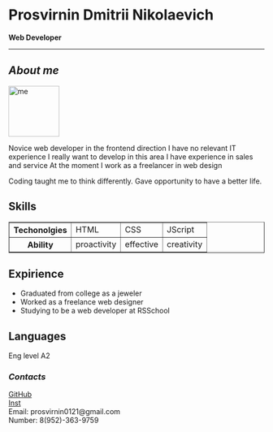 <!DOCTYPE html>
<html>

<head>
   <title>CV</title>
   <meta name="viewport" , width="device-width" , scalable="yes">
</head>

<body>
   <h1>Prosvirnin Dmitrii Nikolaevich</h1>
   <p><strong>Web Developer</strong></p>
   <hr>
   <h2><i>About me</i></h2>
   <img src="C:\Users\01\Desktop\photo_2021-09-27_12-20-05.jpg" width="100px" hight="120px" alt="me">
   <p>Novice web developer in the frontend direction
      I have no relevant IT experience
      I really want to develop in this area
      I have experience in sales and service
      At the moment I work as a freelancer in web design</p>
   <p>Coding taught me to think differently. Gave opportunity to have a better life.</p>
   <h2>Skills</h2>
   <table border="1">
      <tr>
         <th>Techonolgies</th>
         <td>HTML</td>
         <td>CSS</td>
         <td>JScript</td>
      </tr>
      <tr>
         <th>Ability</th>
         <td>proactivity</td>
         <td>effective</td>
         <td>creativity</td>
      </tr>
   </table>
   <h2>Expirience</h2>
   <p>
   <ul>
      <li>Graduated from college as a jeweler</li>
      <li>Worked as a freelance web designer</li>
      <li>Studying to be a web developer at RSSchool</li>
   </ul>
   </p>
   <h2>Languages</h2>
   <p>Eng level A2</p>
   <h3><i>Contacts</i></h3>
   <a href="http://surl.li/anhmr">GitHub</a>
   <br>
   <a href="https://instagram.com/17.cloud.s?utm_medium=copy_link">Inst</a>
   <br>
   Email: prosvirnin0121@gmail.com
   <br>
   Number: 8(952)-363-9759
</body>

</html>